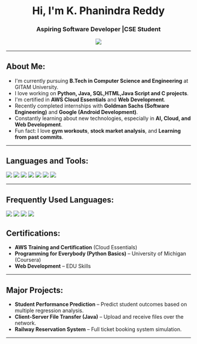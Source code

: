 <h1 align="center">Hi, I'm K. Phanindra Reddy</h1>
<h3 align="center">Aspiring Software Developer |CSE Student

<p align="center">
  <img src="https://readme-typing-svg.herokuapp.com/?lines=Welcome+to+my+GitHub+Profile!;Passionate+about+Technology;Eager+to+Learn+and+Grow!&center=true&width=500&height=45">
</p>
 
---    
   
##  About Me:   
-  I'm currently pursuing **B.Tech in Computer Science and Engineering** at GITAM University.
-  I love working on **Python, Java, SQL,HTML,Java Script and C projects**.
-  I'm certified in **AWS Cloud Essentials** and **Web Development**.
-  Recently completed internships with **Goldman Sachs (Software Engineering)** and **Google (Android Development)**.  
-  Constantly learning about new technologies, especially in **AI, Cloud, and Web Development**.
-  Fun fact: I love **gym workouts**, **stock market analysis**, and **Learning from past commits**.
 
---
 
##  Languages and Tools: 
<p align="left">
  <img src="https://img.shields.io/badge/C-00599C?style=for-the-badge&logo=c&logoColor=white" />
  <img src="https://img.shields.io/badge/Java-007396?style=for-the-badge&logo=java&logoColor=white" />
  <img src="https://img.shields.io/badge/Python-3776AB?style=for-the-badge&logo=python&logoColor=white" />
  <img src="https://img.shields.io/badge/SQL-003B57?style=for-the-badge&logo=sqlite&logoColor=white" />
  <img src="https://img.shields.io/badge/HTML-E34F26?style=for-the-badge&logo=html5&logoColor=white" />
  <img src="https://img.shields.io/badge/CSS-1572B6?style=for-the-badge&logo=css3&logoColor=white" />
  <img src="https://img.shields.io/badge/JavaScript-F7DF1E?style=for-the-badge&logo=javascript&logoColor=black" />
</p>

---
##  Frequently Used Languages:
<p align="left">
  <img src="https://img.shields.io/badge/HTML5-E34F26?style=for-the-badge&logo=html5&logoColor=white" />
  <img src="https://img.shields.io/badge/JavaScript-F7DF1E?style=for-the-badge&logo=javascript&logoColor=black" />
  <img src="https://img.shields.io/badge/Python-3776AB?style=for-the-badge&logo=python&logoColor=white" />
  <img src="https://img.shields.io/badge/Java-007396?style=for-the-badge&logo=java&logoColor=white" />
</p>

##  Certifications:

- **AWS Training and Certification** (Cloud Essentials) 
- **Programming for Everybody (Python Basics)** – University of Michigan (Coursera)
- **Web Development** – EDU Skills 
 
--- 

##  Major Projects:
-  **Student Performance Prediction** – Predict student outcomes based on multiple regression analysis.
-  **Client-Server File Transfer (Java)** – Upload and receive files over the network.
-  **Railway Reservation System** – Full ticket booking system simulation.

--- 



 
